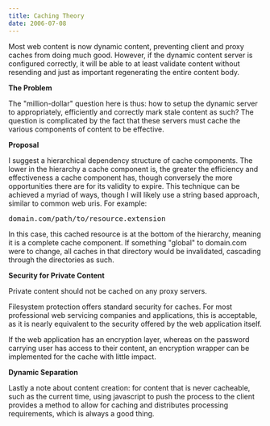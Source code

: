 ```yaml
---
title: Caching Theory
date: 2006-07-08
---
```

Most web content is now dynamic content, preventing client and proxy caches from doing much good. However, if the dynamic content server is configured correctly, it will be able to at least validate content without resending and just as important regenerating the entire content body.</p>
<p><strong>The Problem</strong>

The &quot;million-dollar&quot; question here is thus: how to setup the dynamic server to appropriately, efficiently and correctly mark stale content as such? The question is complicated by the fact that these servers must cache the various components of content to be effective.</p>
<p><strong>Proposal</strong>

I suggest a hierarchical dependency structure of cache components. The lower in the hierarchy a cache component is, the greater the efficiency and effectiveness a cache component has, though conversely the more opportunities there are for its validity to expire. This technique can be achieved a myriad of ways, though I will likely use a string based approach, similar to common web uris. For example:</p>

<pre>
domain.com/path/to/resource.extension</pre><p>In this case, this cached resource is at the bottom of the hierarchy, meaning it is a complete cache component. If something &quot;global&quot; to domain.com were to change, all caches in that directory would be invalidated, cascading through the directories as such.</p>
<p><strong>Security for Private Content</strong>

Private content should not be cached on any proxy servers.</p>
<p>Filesystem protection offers standard security for caches. For most professional web servicing companies and applications, this is acceptable, as it is nearly equivalent to the security offered by the web application itself.</p>
<p>If the web application has an encryption layer, whereas on the password carrying user has access to their content, an encryption wrapper can be implemented for the cache with little impact.</p>
<p><strong>Dynamic Separation</strong>

Lastly a note about content creation: for content that is never cacheable, such as the current time, using javascript to push the process to the client provides a method to allow for caching and distributes processing requirements, which is always a good thing.</p>

